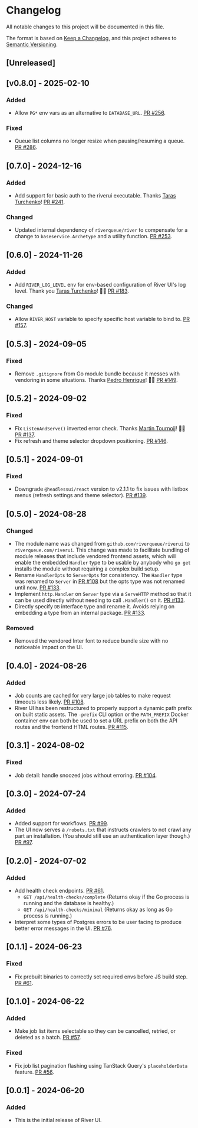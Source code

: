 # Changelog

All notable changes to this project will be documented in this file.

The format is based on [Keep a Changelog](https://keepachangelog.com/en/1.0.0/),
and this project adheres to [Semantic Versioning](https://semver.org/spec/v2.0.0.html).

## [Unreleased]

## [v0.8.0] - 2025-02-10

### Added

- Allow `PG*` env vars as an alternative to `DATABASE_URL`. [PR #256](https://github.com/riverqueue/riverui/pull/256).

### Fixed

- Queue list columns no longer resize when pausing/resuming a queue. [PR #286](https://github.com/riverqueue/riverui/pull/286).

## [0.7.0] - 2024-12-16

### Added

- Add support for basic auth to the riverui executable. Thanks [Taras Turchenko](https://github.com/TArch64)! [PR #241](https://github.com/riverqueue/riverui/pull/241).

### Changed

- Updated internal dependency of `riverqueue/river` to compensate for a change to `baseservice.Archetype` and a utility function. [PR #253](https://github.com/riverqueue/riverui/pull/253).

## [0.6.0] - 2024-11-26

### Added

- Add `RIVER_LOG_LEVEL` env for env-based configuration of River UI's log level. Thank you [Taras Turchenko](https://github.com/TArch64)! 🙏🏻 [PR #183](https://github.com/riverqueue/riverui/pull/183).

### Changed

- Allow `RIVER_HOST` variable to specify specific host variable to bind to. [PR #157](https://github.com/riverqueue/riverui/pull/157).

## [0.5.3] - 2024-09-05

### Fixed

- Remove `.gitignore` from Go module bundle because it messes with vendoring in some situations. Thanks [Pedro Henrique](https://github.com/crossworth)! 🙏🏻 [PR #149](https://github.com/riverqueue/riverui/pull/149).

## [0.5.2] - 2024-09-02

### Fixed

- Fix `ListenAndServe()` inverted error check. Thanks [Martin Tournoij](https://github.com/arp242)! 🙏🏻 [PR #137](https://github.com/riverqueue.com/riverui/pull/137).
- Fix refresh and theme selector dropdown positioning. [PR #146](https://github.com/riverqueue/riverui/pull/146).

## [0.5.1] - 2024-09-01

### Fixed

- Downgrade `@headlessui/react` version to v2.1.1 to fix issues with listbox menus (refresh settings and theme selector). [PR #139](https://github.com/riverqueue/riverui/pull/139).

## [0.5.0] - 2024-08-28

### Changed

- The module name was changed from `github.com/riverqueue/riverui` to `riverqueue.com/riverui`. This change was made to facilitate bundling of module releases that include vendored frontend assets, which will enable the embedded `Handler` type to be usable by anybody who `go get` installs the module without requiring a complex build setup.
- Rename `HandlerOpts` to `ServerOpts` for consistency. The `Handler` type was renamed to `Server` in [PR #108](https://github.com/riverqueue/riverui/pull/108) but the opts type was not renamed until now. [PR #133](https://github.com/riverqueue/riverui/pull/133).
- Implement `http.Handler` on `Server` type via a `ServeHTTP` method so that it can be used directly without needing to call `.Handler()` on it. [PR #133](https://github.com/riverqueue/riverui/pull/133).
- Directly specify `DB` interface type and rename it. Avoids relying on embedding a type from an internal package. [PR #133](https://github.com/riverqueue/riverui/pull/133).

### Removed

- Removed the vendored Inter font to reduce bundle size with no noticeable impact on the UI.

## [0.4.0] - 2024-08-26

### Added

- Job counts are cached for very large job tables to make request timeouts less likely. [PR #108](https://github.com/riverqueue/riverui/pull/108).
- River UI has been restructured to properly support a dynamic path prefix on built static assets. The `-prefix` CLI option or the `PATH_PREFIX` Docker container env can both be used to set a URL prefix on both the API routes and the frontend HTML routes. [PR #115](https://github.com/riverqueue/riverui/pull/115).

## [0.3.1] - 2024-08-02

### Fixed

- Job detail: handle snoozed jobs without erroring. [PR #104](https://github.com/riverqueue/riverui/pull/104).

## [0.3.0] - 2024-07-24

### Added

- Added support for workflows. [PR #99](https://github.com/riverqueue/riverui/pull/99).
- The UI now serves a `/robots.txt` that instructs crawlers to not crawl any part an installation. (You should still use an authentication layer though.) [PR #97](https://github.com/riverqueue/riverui/pull/97).

## [0.2.0] - 2024-07-02

### Added

- Add health check endpoints. [PR #61](https://github.com/riverqueue/riverui/pull/61).
  - `GET /api/health-checks/complete` (Returns okay if the Go process is running and the database is healthy.)
  - `GET /api/health-checks/minimal` (Returns okay as long as Go process is running.)
- Interpret some types of Postgres errors to be user facing to produce better error messages in the UI. [PR #76](https://github.com/riverqueue/riverui/pull/76).

## [0.1.1] - 2024-06-23

### Fixed

- Fix prebuilt binaries to correctly set required envs before JS build step. [PR #61](https://github.com/riverqueue/riverui/pull/61).

## [0.1.0] - 2024-06-22

### Added

- Make job list items selectable so they can be cancelled, retried, or deleted as a batch. [PR #57](https://github.com/riverqueue/riverui/pull/57).

### Fixed

- Fix job list pagination flashing using TanStack Query's `placeholderData` feature. [PR #56](https://github.com/riverqueue/riverui/pull/56).

## [0.0.1] - 2024-06-20

### Added

- This is the initial release of River UI.

